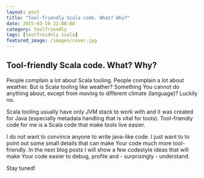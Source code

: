 ```yaml
---
layout: post
title: "Tool-friendly Scala code. What? Why?"
date: 2015-03-19 22:00:00
category: toolfriendly
tags: [toolfreidnly scala]
featured_image: /images/cover.jpg
---
```


## Tool-friendly Scala code. What? Why?
People complain a lot about Scala tooling. People complain a lot about weather. But is Scala tooling like weather? Something You cannot do anything about, except from moving to different climate (language)? Luckily no.

Scala tooling usually have only JVM stack to work with and it was created for Java (especially metadata handling that is vital for tools).
Tool-friendly code for me is a Scala code that make tools live easier.

I do not want to convince anyone to write java-like code. I just want to to point out some small details that can make Your code much more tool-friendly.
In the next blog posts I will show a few codestyle ideas that will make Your code easier to debug, profile and - surprisingly - understand.

Stay tuned!
